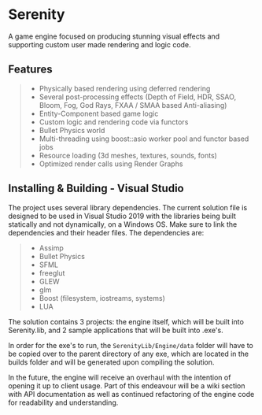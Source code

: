 # Serenity
A game engine focused on producing stunning visual effects and supporting custom user made rendering and logic code.

Features
-------------------------------------
> * Physically based rendering using deferred rendering
> * Several post-processing effects (Depth of Field, HDR, SSAO, Bloom, Fog, God Rays, FXAA / SMAA based Anti-aliasing)
> * Entity-Component based game logic
> * Custom logic and rendering code via functors
> * Bullet Physics world
> * Multi-threading using boost::asio worker pool and functor based jobs
> * Resource loading (3d meshes, textures, sounds, fonts)
> * Optimized render calls using Render Graphs

Installing & Building - Visual Studio
-------------------------------------

The project uses several library dependencies. The current solution file is designed to be used in Visual Studio 2019 with the libraries being built statically and not dynamically, on a Windows OS. Make sure to link the dependencies and their header files. The dependencies are: 
> * Assimp
> * Bullet Physics
> * SFML
> * freeglut
> * GLEW
> * glm
> * Boost (filesystem, iostreams, systems)
> * LUA

The solution contains 3 projects: the engine itself, which will be built into Serenity.lib, and 2 sample applications that will be built into .exe's.

In order for the exe's to run, the `SerenityLib/Engine/data` folder will have to be copied over to the parent directory of any exe, which are located in the builds folder and will be generated upon compiling the solution.

In the future, the engine will receive an overhaul with the intention of opening it up to client usage. Part of this endeavour will be a wiki section with API documentation as well as continued refactoring of the engine code for readability and understanding.
